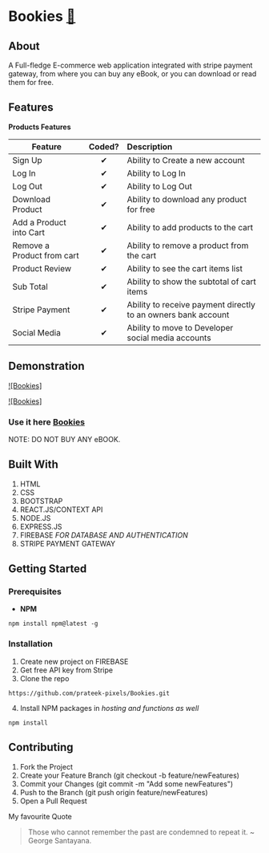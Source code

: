 # Bookies [:blue_book:]("#" ":blue_book:")

## About

A Full-fledge E-commerce web application integrated with stripe payment gateway, from where you can buy any eBook, or you can download or read them for free.

## Features

<b>Products Features</b>

| Feature                    |  Coded?  | Description                                                   |
| -------------------------- | :------: | :------------------------------------------------------------ |
| Sign Up                    | &#10004; | Ability to Create a new account                               |
| Log In                     | &#10004; | Ability to Log In                                             |
| Log Out                    | &#10004; | Ability to Log Out                                            |
| Download Product           | &#10004; | Ability to download any product for free                      |
| Add a Product into Cart    | &#10004; | Ability to add products to the cart                           |
| Remove a Product from cart | &#10004; | Ability to remove a product from the cart                     |
| Product Review             | &#10004; | Ability to see the cart items list                            |
| Sub Total                  | &#10004; | Ability to show the subtotal of cart items                    |
| Stripe Payment             | &#10004; | Ability to receive payment directly to an owners bank account |
| Social Media               | &#10004; | Ability to move to Developer social media accounts            |

## Demonstration

[![Bookies]](https://watch.wave.video/60d8e6d946e0fb0001f4539a "For Large Screens")

[![Bookies]](https://watch.wave.video/60d8eee846e0fb0001f4b68d "For Small Screens")


### Use it here [Bookies](https://clone-b8ccc.web.app/  "Bookies WebApp") 
NOTE: DO NOT BUY ANY eBOOK.


## Built With

1. HTML
2. CSS
3. BOOTSTRAP
4. REACT.JS/CONTEXT API
5. NODE.JS
6. EXPRESS.JS
7. FIREBASE _FOR DATABASE AND AUTHENTICATION_
8. STRIPE PAYMENT GATEWAY

## Getting Started

### Prerequisites

- **NPM**

```
npm install npm@latest -g

```

### Installation

1. Create new project on FIREBASE 
2. Get free API key from Stripe
3. Clone the repo
```
https://github.com/prateek-pixels/Bookies.git
```

4. Install NPM packages in _hosting and functions as well_  

```
npm install
``` 

## Contributing

1. Fork the Project
2. Create your Feature Branch (git checkout -b feature/newFeatures) 
3. Commit your Changes (git commit -m "Add some newFeatures") 
4. Push to the Branch (git push origin feature/newFeatures)
5. Open a Pull Request

My favourite Quote
> Those who cannot remember the past are condemned to repeat it.
> ~ George Santayana.
